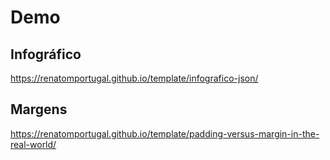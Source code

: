 # Demo
## Infográfico
https://renatomportugal.github.io/template/infografico-json/<br>
## Margens
https://renatomportugal.github.io/template/padding-versus-margin-in-the-real-world/<br>

